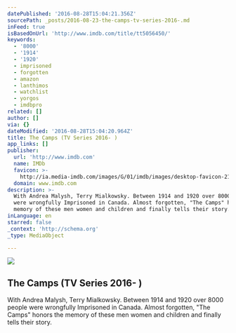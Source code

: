 ```yaml
---
datePublished: '2016-08-28T15:04:21.356Z'
sourcePath: _posts/2016-08-23-the-camps-tv-series-2016-.md
inFeed: true
isBasedOnUrl: 'http://www.imdb.com/title/tt5056450/'
keywords:
  - '8000'
  - '1914'
  - '1920'
  - imprisoned
  - forgotten
  - amazon
  - lanthimos
  - watchlist
  - yorgos
  - imdbpro
related: []
author: []
via: {}
dateModified: '2016-08-28T15:04:20.964Z'
title: The Camps (TV Series 2016- )
app_links: []
publisher:
  url: 'http://www.imdb.com'
  name: IMDb
  favicon: >-
    http://ia.media-imdb.com/images/G/01/imdb/images/desktop-favicon-2165806970._CB282919592_.ico
  domain: www.imdb.com
description: >-
  With Andrea Malysh, Terry Mialkowsky. Between 1914 and 1920 over 8000 people
  were wrongfully Imprisoned in Canada. Almost forgotten, "The Camps" honors the
  memory of these men women and children and finally tells their story.
inLanguage: en
starred: false
_context: 'http://schema.org'
_type: MediaObject

---
```

<article style=""><img src="http://ia.media-imdb.com/images/M/MV5BYjkxNWEyZWEtNzQxOS00N2Y1LTlkMzMtNjZmMjEyNGNkN2NkXkEyXkFqcGdeQXVyMjIwNzE2MTM@._V1_UY1200_CR85,0,630,1200_AL_.jpg" /><h1>The Camps (TV Series 2016- )</h1><p>With Andrea Malysh, Terry Mialkowsky. Between 1914 and 1920 over 8000 people were wrongfully Imprisoned in Canada. Almost forgotten, "The Camps" honors the memory of these men women and children and finally tells their story.</p></article>